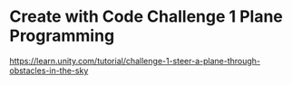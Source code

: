 # Create with Code Challenge 1 Plane Programming
 
 https://learn.unity.com/tutorial/challenge-1-steer-a-plane-through-obstacles-in-the-sky
